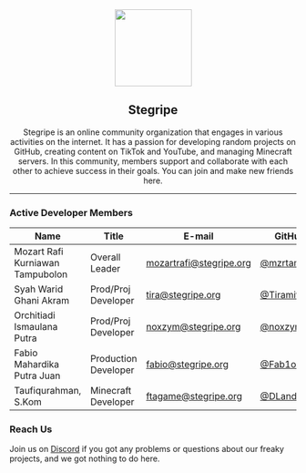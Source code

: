 <div align="center">
    <img src="https://cdn.stegripe.org/images/logo.png" width="135">
    <h2>Stegripe</h2>
    <p>Stegripe is an online community organization that engages in various activities on the internet. It has a passion for developing random projects on GitHub, creating content on TikTok and YouTube, and managing Minecraft servers. In this community, members support and collaborate with each other to achieve success in their goals. You can join and make new friends here.</p>
</div>

<hr />

### Active Developer Members
| Name                             | Title                | E-mail                  | GitHub                                       | Discord     |
|----------------------------------|----------------------|-------------------------|----------------------------------------------|-------------|
| Mozart Rafi Kurniawan Tampubolon | Overall Leader       | mozartrafi@stegripe.org | [@mzrtamp](https://github.com/mzrtamp)       | mozartrafi  |
| Syah Warid Ghani Akram           | Prod/Proj Developer  | tira@stegripe.org       | [@Tiramitzu](https://github.com/Tiramitzu)   | tiramitzu   |
| Orchitiadi Ismaulana Putra       | Prod/Proj Developer  | noxzym@stegripe.org     | [@noxzym](https://github.com/noxzym)         | noxzym      |
| Fabio Mahardika Putra Juan       | Production Developer | fabio@stegripe.org      | [@Fab1o0107](https://github.com/Fab1o0107)   | fab1o.fx    |
| Taufiqurahman, S.Kom             | Minecraft Developer  | ftagame@stegripe.org    | [@DLandDS](https://github.com/DLandDS)       | dlands_     |

### Reach Us
<p>Join us on <a href="https://stegripe.org/discord">Discord</a> if you got any problems or questions about our freaky projects, and we got nothing to do here.</p>
